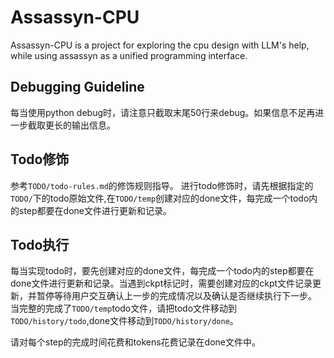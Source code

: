 # Assassyn-CPU

Assassyn-CPU is a project for exploring the cpu design with LLM's help, while using assassyn as a unified programming interface.

## Debugging Guideline

每当使用python debug时，请注意只截取末尾50行来debug。如果信息不足再进一步截取更长的输出信息。

## Todo修饰

参考`TODO/todo-rules.md`的修饰规则指导。
进行todo修饰时，请先根据指定的`TODO/`下的todo原始文件,在`TODO/temp`创建对应的done文件，每完成一个todo内的step都要在done文件进行更新和记录。

## Todo执行

每当实现todo时，要先创建对应的done文件，每完成一个todo内的step都要在done文件进行更新和记录。当遇到ckpt标记时，需要创建对应的ckpt文件记录更新，并暂停等待用户交互确认上一步的完成情况以及确认是否继续执行下一步。
当完整的完成了`TODO/temp`todo文件，请把todo文件移动到`TODO/history/todo`,done文件移动到`TODO/history/done`。

请对每个step的完成时间花费和tokens花费记录在done文件中。
